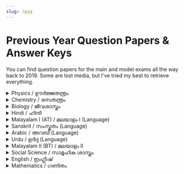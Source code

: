 ```yaml
---
slug: /pyq
---
```

# Previous Year Question Papers & Answer Keys

You can find question papers for the main and model exams all the way back to 2019. Some are lost media, but I've tried my best to retrieve everything.

<details>
  <summary>
  Physics / ഊർജ്ജതന്ത്രം
  </summary>
  - SSLC 2024 [English](https://drive.google.com/file/d/1XpDWEbA8wZJw1n41tItiQjmImzLmKZSp/view) - [Key](https://drive.google.com/file/d/1rVnQOn4wIRdvUrwjEikQFgaw6BlkShqI/view) | [Malayalam](https://drive.google.com/file/d/1rmj8E3qgC_AYrSxtTuz7dPcMh882IT3T/view) - [Key](https://drive.google.com/file/d/1P8Oh7R83vMTXwZbcZlXupGTdaj4YemtH/view)
  - Model 2024 [English](https://drive.google.com/file/d/1e8z8V9JAIiS4fFb431c4-nJi24w6t5k_/view) - [Key](https://drive.google.com/file/d/1oa8cvB89UUxt8Qfh-0xhyJmru8vUiKkt/view) | [Malayalam](https://drive.google.com/file/d/1WBjW678xEHTWWuEW3yMVDfx4BqLs_JXj/view) - [Key](https://drive.google.com/file/d/1C_8VOVXyN81BSCs2INyijOlJ6U24tPRI/view)
  - SSLC 2023 [English](https://drive.google.com/file/d/1gCaVswUEaBqo13IdKSQRjyHv3uk_1HP8/view?usp=share_link) - [Key](https://drive.google.com/file/d/1hp0Xcy9VB3T3aaEW-xvpE9FSUPLNZy_x/view?usp=share_link) | [Malayalam](https://drive.google.com/file/d/1oLIGU0X_590Dqr6UwYG5xnca-wiLsQJU/view?usp=share_link) - [Key](https://drive.google.com/file/d/1MJJo6H21NxjsPOie8slzBOXfE7Jm_xwN/view?usp=share_link)
  - Model 2023 [English](https://drive.google.com/file/d/1j2UvLX1_5YfZmGounMaW0GPqRPWMTNrL/view?usp=share_link) - [Key](https://drive.google.com/file/d/1mWdiwJ2nELuWm0-fDhasemj8ZdSr7e1L/view?usp=share_link) | [Malayalam](https://drive.google.com/file/d/12pyXxvMozzLzCNjwqwCtUeOjDu-a0EGd/view?usp=share_link) - [Key](https://drive.google.com/file/d/13DtMmpS7NQyKV55TaJGq9WN3DPstSoCV/view?usp=share_link)
  - SSLC 2022 [English](https://drive.google.com/file/d/1knk2acXNkfwErkgdjrf88ogO1bMacJsz/view?usp=sharing) - [Key](https://drive.google.com/file/d/1MW_ApSs2gR3xvzvajj2rM7V_pWJeob2z/view?usp=sharing) | [Malayalam](https://drive.google.com/file/d/1Br6zGO1IxPOiSNW0u7zPcEiABJJBen5Z/view?usp=sharing) - [Key](https://drive.google.com/file/d/1d3IEbqmoNrUDj6Ym_TSL886r17B28GTy/view?usp=sharing)
  - Model 2022 [English](https://drive.google.com/file/d/1WT6tAjaXVHSfXfdRLGyXF-kNqdcNFG4v/view?usp=sharing) - [Key](https://drive.google.com/file/d/136pMiKHJOGqPFdH5p5_sSWxPCPo6s9hI/view?usp=sharing) | [Malayalam](https://drive.google.com/file/d/1x7CWueZJnR0C2EWcGvPwtoVPyoHUdFNx/view?usp=sharing) - [Key](https://drive.google.com/file/d/17FigZXRYPkyI69nyMqF1yaWnYYHJ4WzG/view?usp=sharing)
  - SSLC 2021 [English](https://drive.google.com/file/d/1qJLzpMn7WyNspVaVR9PPvDW2gRPJxfSD/view?usp=sharing) - [Key](https://drive.google.com/file/d/1Tr2vKssnR2BdoDWhqFFt__xDSTeEr_Yq/view?usp=sharing) | [Malayalam](https://drive.google.com/file/d/1OFuOeQTDgPYsaIVP-ddqUfcnkZIHmkQv/view?usp=sharing) - [Key](https://drive.google.com/file/d/1uhLtoG5csmHCRHpnJSpVJpsFMvev81fM/view?usp=sharing)
  - Model 2021 [English](https://drive.google.com/file/d/1ZWQWijwH0NqdRwbQ8AJ3tcpINqF7cjZc/view?usp=sharing) - [Key](https://drive.google.com/file/d/1B_ENLTzAvJvRtPkkc12QBEB_PM_taEZS/view?usp=sharing) | [Malayalam](https://drive.google.com/file/d/1nS6vSTYNJtTzLF5xHoN6qbRldZERZjSP/view?usp=sharing) - [Key](https://drive.google.com/file/d/1yskHX-Ef_tSnQQp36qzXddP7LNVDzRM0/view?usp=sharing)
  - SSLC 2020 [English](https://drive.google.com/open?id=1fnzvID-cZYSzkejUhIgDZMlNe0Y6yNb1) - [Key](https://drive.google.com/open?id=1N8r7pyPPnc7wILWvkEi4qqlf4YZkW-Sj) | [Malayalam](https://drive.google.com/open?id=15wUMBociRYgCw4d8PMutO0rQwN-uADR8) - [Key](https://drive.google.com/open?id=1XhyHim-DOAIUMI1eky_ECkc_rFLFX8Be)
  - Model 2020 [English](https://drive.google.com/open?id=1qV1kY-kHBOd3rZkdNoCxNNmVQOEYv5pN) - [Key](https://drive.google.com/open?id=1-JLcsAlNF1enAwBYgOrurnqIklbds2xF) | [Malayalam](https://drive.google.com/open?id=1YFd4p7uNIsuO2_TS5Jfh0W8r2HqwFVSi) - [Key](https://drive.google.com/open?id=1OFNKmSRxw00xBuZFLpbD33V9lWsORAUo)
  - SSLC 2019 [English](https://drive.google.com/open?id=1gZ-dHQESvE4fH9eIAYZ5O4FSu6yHXBex) - [Key](https://drive.google.com/open?id=1UvDyr5onA0_-K4DQPBp6iMJNkgEPa5xZ) | [Malayalam](https://drive.google.com/open?id=1scyXLCVg8yV8NHezd9Dhk_yLMarisX3W) - [Key](https://drive.google.com/open?id=1v8LpDX9DfEysSE47QSJoNUFqRV1ERS1Z)
  - Model 2019 [English](https://drive.google.com/open?id=1dZm4eMaklw7_-MIzYPj-sFR_iILb6rMn) - [Key](https://drive.google.com/open?id=1lA6qs_rKi0aPEhTV31MCwLXJ302ZTY5f) | [Malayalam](https://drive.google.com/open?id=1JBttSddK37wM6V__iBYIIEeBv5K19EmD) - [Key](https://drive.google.com/open?id=1RSzTzGCvHdYS4ZfjwbBDcZExbB_JrH8v)
</details>

<details>
  <summary>
  Chemistry / രസതന്ത്രം
  </summary>
    - SSLC 2024 [English](https://drive.google.com/file/d/1HS4IJfyptxZ2r-gqddkbRxuW1Js1xvHx/view) - [Key](https://drive.google.com/file/d/14rRCYVJa098RO2KPWU2zlM5FcJ2a96lj/view) | [Malayalam](https://drive.google.com/file/d/1rA5sbsV5c30gr5E-7Cp_FIy0VjoytkqX/view) - [Key](https://drive.google.com/file/d/1Ph7EbovoA8DGe-3-1hr-3Bm7wQfTzzYp/view)
  - Model 2024 [English](https://drive.google.com/file/d/1AdbSTEtec9By8WpAGuLwqEyWER4JYpE8/view) - [Key](https://drive.google.com/file/d/1cA3kult-k-t3xunqxlCL0FZu8Nr4Icp-/view) | [Malayalam](https://drive.google.com/file/d/17yO86e4arvztixh5zpCSWtFcQX6PpW0T/view) - [Key](https://drive.google.com/file/d/1aHIQrVbRZYGhVjpiUb8kmnYGuDLlt4vy/view)
  - SSLC 2023 [English](https://drive.google.com/file/d/1sBINFixBB9mVqt7XL_KMz3iewn1ChlV0/view?usp=share_link) - [Key](https://drive.google.com/file/d/1MD45cuXG7NMoW-OalLt-GZDP7Z1k90N3/view?usp=share_link) | [Malayalam](https://drive.google.com/file/d/1_-rvBN1pMt8XTjWJJRRC5X2mqaFb0Nzb/view?usp=share_link) - [Key](https://drive.google.com/file/d/19Ef_q_B9gBrvlRjvNhw8gQeWD3ERnc8E/view?usp=share_link)
  - Model 2023 [English](https://drive.google.com/file/d/1iphekgHB7ffKJWyEOepXMRLeaoPDGE4L/view?usp=share_link) - [Key](https://drive.google.com/file/d/18nFh5FgQlmjNooX-_J5h-HzAKkHFfQol/view?usp=share_link) | [Malayalam](https://drive.google.com/file/d/17CVRqTE0amRMKvfrreN4rrdyk7Nsf5BR/view?usp=share_link) - [Key](https://drive.google.com/file/d/1ZJsjWYwB958CWnf0Skj7zs0Dgtbsdnz5/view?usp=share_link)
  - SSLC 2022 [English](https://drive.google.com/file/d/1NFYRLOvNQ_fKTmy6g0FdqhGbq_NSKM6g/view?usp=sharing) - [Key](https://drive.google.com/file/d/1izoKBK3_q3rWScRlz6ERzt6uVy9Fx8GV/view?usp=sharing) | [Malayalam](https://drive.google.com/file/d/1QaT3eMo3qzW3oQptSgFZbBzp6igZPwKa/view?usp=sharing) - [Key](https://drive.google.com/file/d/1Yz02cxoBwg2JhdV7dvTh0OK7HZyXrxVS/view?usp=sharing)
  - Model 2022 [English](https://drive.google.com/file/d/17q0sBOegUtJfWiXPZcbbbLzBPHdD9fcm/view?usp=sharing) - [Key](https://drive.google.com/file/d/1CoM3wAcZCiCG_S1h1wL8YWo1dxqx6gIf/view?usp=sharing) | [Malayalam](https://drive.google.com/file/d/16MrroS3LVPNSq2vcGKSKe95C7jF-3fDH/view?usp=sharing) - [Key](https://drive.google.com/file/d/1X6mA5qVuG-HJu1IYkcx_k_-mO5lRcw3r/view?usp=sharing)
  - SSLC 2021 [English](https://drive.google.com/file/d/1TUuI-TEx99BbjZeRlqPglxZ3qxyUO4qY/view?usp=sharing) - [Key](https://drive.google.com/file/d/1KS8sgtLy3KaIURhrZLdWyln7O-O4foCg/view?usp=sharing) | [Malayalam](https://drive.google.com/file/d/1fHUdX-X6KKzK0VgAILk65AbUN1WvAcHa/view?usp=sharing) - [Key](https://drive.google.com/file/d/1vaBnvmMdeLsP2NhtN1Xx7PrayYsU3VaX/view?usp=sharing)
  - Model 2021 [English](https://drive.google.com/file/d/13NlzB4eazEnR_KSS_TbsOcqrMQ14VysQ/view?usp=sharing) - [Key](https://drive.google.com/file/d/1WrRFHwnNRJjCtJpnDSbU-KNKtg6EcIwN/view?usp=sharing) | [Malayalam](https://drive.google.com/file/d/1OPVvZOQuRVqU8BqHj6EjzAylH1g40JPM/view?usp=sharing) - [Key](https://drive.google.com/file/d/14qGM8sVIe9dw0NV9f3w9yxKZe13YZKrp/view?usp=sharing)
  - SSLC 2020 [English](https://drive.google.com/file/d/1nWgDcBp8fr7REsOhJySer6T8W8xEM2TV/view?usp=sharing) - [Key](https://drive.google.com/file/d/16D2krvqiDljf20RVKZan4W4plYjuc-I6/view?usp=sharing) | [Malayalam](https://drive.google.com/file/d/1g8x_xO9Kj8334vuf1B97OctB6YMKrPZe/view?usp=sharing) - [Key](https://drive.google.com/file/d/1dCPnpuR9x7OroixfPQGsdY8_liEGXtLN/view?usp=sharing)
  - Model 2020 [English](https://drive.google.com/open?id=1dgei4RfYoecpEIDw7RajReej2GlFpbr9) - [Key](https://drive.google.com/open?id=1dgei4RfYoecpEIDw7RajReej2GlFpbr9) | [Malayalam](https://drive.google.com/open?id=1cDGsGDybux3BVCCzE70h2cj2CuLZo22J) - [Key](https://drive.google.com/open?id=1cDGsGDybux3BVCCzE70h2cj2CuLZo22J)
  - SSLC 2019 [English](https://drive.google.com/open?id=1sjVxQp6DeoZQn_RPLeG5VNOGBOW5fvKL) - [Key](https://drive.google.com/open?id=1BnPtbzx5fMbYY1T-s_7KIP2cfcf_fK_A) | [Malayalam](https://drive.google.com/open?id=1s0Rzbo9sT_tuOi03teLatyGEo629I2v9) - [Key](https://drive.google.com/open?id=1qZ5COfV4eUXgl0ee6mr6Y7sHEinAnt9Q)
  - Model 2019 [English](https://drive.google.com/open?id=1t-PLJvQhikRsBHlqPUpGVDe73iFqOsTg) - [Key](https://drive.google.com/open?id=173VhG3TKcvMc7R5zpvSzjraJIfkJeCWb) | [Malayalam](https://drive.google.com/open?id=17dgflYaL37w-b-wZNZXo9NTAfnF4Poz8) - [Key](https://drive.google.com/open?id=10noOg5IbfI38ACq8oDF4kpOUvOtIQKOc)
</details>
<details>
  <summary>Biology / ജീവശാസ്ത്രം</summary>
    - SSLC 2024 [English](https://drive.google.com/file/d/1Ol_hglukdigmhZ27kww1Sr_BD1ojHWC4/view) - [Key](https://drive.google.com/file/d/1gs0QRe-HdJB5BRCzTSXz1w95cUtxdqRA/view) | [Malayalam](https://drive.google.com/file/d/1tFrVE2O6DU4WBfZAO_dMKsXHvx3uold_/view) - [Key](https://drive.google.com/file/d/1wtsExi09Rub_O5vTnpcj8HvhCp4wMisf/view)
  - Model 2024 [English](https://drive.google.com/file/d/1xHRr5I_Jo2Xh3lOJSmNx5YzfGmsOVd1i/view) - [Key](https://drive.google.com/file/d/1AQ-L4NM5gM5gTDgKTX8U4LEotGXL5Pc_/view) | [Malayalam](https://drive.google.com/file/d/1QwVHlpCb3kvWOlw9WtLBoAYaqUAGQPHL/view) - [Key](https://drive.google.com/file/d/1H1XE90Y-Eat66dBihOffrygDSt8vRMoL/view)
  - SSLC 2023 [English](https://drive.google.com/file/d/1ldvR8Yr_auVXtrSNzBQ5-8J60oRG1M7Y/view?usp=share_link) - [Key](https://drive.google.com/file/d/1ODaeEDltHpK2KyhnUoZpazXExXHZssEm/view?usp=share_link) | [Malayalam](https://drive.google.com/file/d/1kKO8kExJ8mMJezWR9mvyF26C07fWmJEa/view?usp=share_link) - [Key](https://drive.google.com/file/d/13xf3wm18WUIOwAG8tUw7O3S3P8fMXjg-/view?usp=share_link)
  - Model 2023 [English](https://drive.google.com/file/d/16C2F3DsNA51eOMYsTxgxbUtlLm4JykPU/view?usp=share_link) - [Key](https://drive.google.com/file/d/11ZxTk6bezEHrgAbC4agxfvHQ1hQc6hxY/view?usp=share_link) | [Malayalam](https://drive.google.com/file/d/1EvVoAt5fEkuH2QQnIx-Sr4AgoT-BGmkj/view?usp=share_link) - [Key](https://drive.google.com/file/d/1f7TWC3ldclYIs6GQHP4IGZVNoP-hqZxN/view?usp=share_link)
  - SSLC 2022 [English](https://drive.google.com/file/d/1KoxRsshqdmKqhxR-ouFE_Q8_cN_kLM85/view?usp=sharing) - [Key](https://drive.google.com/file/d/1kFHDL0lmJhOWV_mP-YBBqzYT10CxbfKq/view?usp=sharing) | [Malayalam](https://drive.google.com/file/d/1AtvImtt4OANWEU-qaXEmaMow-1zE_uXz/view?usp=sharing) - [Key](https://drive.google.com/file/d/1T6XxK6e7_GFfqmFj9koB8-bolw_cuLqP/view?usp=sharing)
  - Model 2022 [English](https://drive.google.com/file/d/1dDSqNCQgUBjHjngCX9bQ70i4GwKTwaWj/view?usp=sharing) - [Key](https://drive.google.com/file/d/1Ka7WcEc-K3EYwWNYD-Jh66FdxF5YOHhC/view?usp=sharing) | [Malayalam](https://drive.google.com/file/d/1Ka7WcEc-K3EYwWNYD-Jh66FdxF5YOHhC/view?usp=sharing) - [Key](https://drive.google.com/file/d/1rBP1IWI2tBDLEXJIq_XehdeYiDZfDUpT/view?usp=sharing)
  - SSLC 2021 [English](https://drive.google.com/file/d/1gYIIfBXM5CoNWjuS19_wLxcGc4a_F4SC/view?usp=sharing) - [Key](https://drive.google.com/file/d/1pHqv8IvUJmhJalgzDsEmSuyve3OnxTZn/view?usp=sharing) | [Malayalam](https://drive.google.com/file/d/15p7acmpOJEQbViea5aYOtoUIEBaTpnYb/view?usp=sharing) - [Key](https://drive.google.com/file/d/1F2HHdEpqtOZNKyx52CKicMVjj6iLvavU/view?usp=sharing)
  - Model 2021 [English](https://drive.google.com/file/d/1zNH6EMFVgBFDcfd1Mk0t-FWvNbUUcClW/view?usp=sharing) - [Key](https://drive.google.com/file/d/11Y1FDewPuE0-WvMgQ0fhUVO8P-LVBbWb/view?usp=sharing) | [Malayalam](https://drive.google.com/file/d/1SUjycVwl_lPu5D5kYnZJdPaC-XBELmut/view?usp=sharing) - [Key](https://drive.google.com/file/d/1kjoW4JF1COY8rZOBelVednEUmVAn8_fF/view?usp=sharing)
  - SSLC 2020 [English](https://drive.google.com/open?id=1DgczG7HNJpSkmqwLaCZJy2nb0suasMZX) - [Key](https://drive.google.com/open?id=1iWf8uN7mrRyI2iKv_qiCFN5wM6Pqj3hN) | [Malayalam](https://drive.google.com/open?id=1Dwtt5RaPmuVM4CXt_ehVREh_62pRgiJx) - [Key](https://drive.google.com/open?id=1OwiX-pgfI3MZtil7Zg2NmZmKK8Dg0VM2)
  - Model 2020 [English](https://drive.google.com/open?id=1FnX89qpaLFqURCbWOlbshODqi6ZbFLYu) - [Key](https://drive.google.com/open?id=1T5fwVH1SDE8YNGP2chlRWTFAMVdCNWDj) | [Malayalam](https://drive.google.com/open?id=1lxPuEZEGtEBgJMU1mF9XsaLjKO8gGOFV) - [Key](https://drive.google.com/open?id=1obdIEuwARLxvJBEV4HaZqHIlRFEKr97j)
  - SSLC 2019 [English](https://drive.google.com/open?id=198YktDVtRZWeeLoI7AaBROEXt482qhEl) - [Key](https://drive.google.com/open?id=1SBkqUbL55F7rPMbrdH-KITAJMgzEbSpH) | [Malayalam](https://drive.google.com/open?id=1ZZ5OXzjyt7BER1QbqHlFxbSkHojXiPbV) - [Key](https://drive.google.com/open?id=1wi73CfnDu-kyMjqePOpoiNeClgklW588)
  - Model 2019 [English](https://drive.google.com/open?id=1eO-vKFZbDcroZHGrwvMXqF7cAPfOk7nc) - [Key](https://drive.google.com/open?id=1aa5Jpv4noS6bvQB9toBFgQVRIYe7k39b) | [Malayalam](https://drive.google.com/open?id=1HcFQdUP7OqR_7UFnw539-MhvxpxRn3CM) - [Key](https://drive.google.com/open?id=1VNDJbDh6tzRhYeSVJDyZTQhJ2XZUBcx4)
</details>
<details>
  <summary>Hindi / ഹിന്ദി</summary>
    - [SSLC 2024](https://drive.google.com/file/d/1ZejN1spVwYmeDsyPIitbEBy1DcyikTpY/view) - [Key](https://drive.google.com/file/d/1bpSDO_S-1wJqciZCbPXb2m7THNU9BPt2/view)
  - [Model 2024](https://drive.google.com/file/d/1L_DJ_fm72WO7qTaAvbxLH0YkTRmUckZb/view) - [Key](https://drive.google.com/file/d/1qzOfEhC3ck4yWizy-G9CXj_Bq4To_XNQ/view)
  - [SSLC 2023](https://drive.google.com/file/d/1Ql4yB9r0NFMvRplU4gjuz-d_B7DgMqJE/view?usp=share_link) - [Key](https://drive.google.com/file/d/1F_Ggh8EOQtCRacG3_PKVCEh5Q9f_qse4/view?usp=share_link)
  - [Model 2023](https://drive.google.com/file/d/1Y_iz9VGzzQp1djfYKum5l5kFZ9QS5ZUK/view?usp=share_link) - [Key](https://drive.google.com/file/d/1NH5mjqCDVqp00Mt15OxtU6FP32hlLJnH/view?usp=share_link)
  - [SSLC 2022](https://drive.google.com/file/d/1JFUtGpWesZaE9V_3g1oWVY5ikk1Jjk7P/view?usp=sharing) - [Key](https://drive.google.com/file/d/1GUSWroYfdbkYvi9abrDLhCl3IBkxuR2q/view?usp=sharing)
  - [Model 2022](https://drive.google.com/file/d/1RyRtBhSlF3Ds6v8JDvipTN3Y9w1rxuxZ/view?usp=sharing) - [Key](https://drive.google.com/file/d/1MxavkyjDdQd32EaO6_xqnYXTQ-B5248B/view?usp=sharing)
  - [SSLC 2021](https://drive.google.com/file/d/1i6tT6w7BbJoVnE12VVErV5_5oq5OfxgM/view?usp=sharing) - [Key](https://drive.google.com/file/d/1RRaPVpIgPyK1XAg6AfqcxyebrA1-itar/view?usp=sharing)
  - [Model 2021](https://drive.google.com/file/d/12M5l5_z7TUhjtG8klv5By5_IcSM3SeWe/view?usp=sharing) - [Key](https://drive.google.com/file/d/13__sB87ra205716sonodq7DJ4BMlDlPZ/view?usp=sharing)
  - [SSLC 2020](https://drive.google.com/open?id=1aeR-ttOI5vX1U3QEEbxrw_Xr4pEVXUCC) - [Key](https://drive.google.com/open?id=1Unvkm-savb2yvVtujrX8C07qG3YNREMd)
  - [Model 2020](https://drive.google.com/open?id=1plMXEM1p4a3_XAoRw5_avGL6Hgw931g3) - [Key](https://drive.google.com/open?id=1XX7vOkUQjcl68RJbLEf_SwVA5n24I4nf)
  - [SSLC 2019](https://drive.google.com/open?id=1VpQH_Fp303aBUV_TjQ1xuA2sdMc7Gkcd) - [Key](https://drive.google.com/open?id=1gC32S90j9JnyAwA5J2dsrevW-qg5ZJGm)
  - [Model 2019](https://drive.google.com/open?id=1tp7Dj_zS1u0TI8TSxiE6yRnkdwOap0LV) - [Key](https://drive.google.com/open?id=1spDkezcMkKHWBETWJgqMCT4lXqBM2gTG)
</details>
<details>
  <summary>Malayalam I (AT) / മലയാളം I (Language)</summary>
    - [SSLC 2024](https://drive.google.com/file/d/14PvkigB8gPwBWEOMJFmkehO5pJvLhKW7/view) - [Key](https://drive.google.com/file/d/1hgmxFsSqjmftj3qlMfIyRUaptAbDSMgI/view)
  - [Model 2024](https://drive.google.com/file/d/1sSzIyq3OOMQEUqsKPcYsKE74p5I2S82T/view) - [Key](https://drive.google.com/file/d/1j_Lj6wOJlT8RywPY9AWWDCWVtfUjmSkc/view)
  - [SSLC 2023](https://drive.google.com/file/d/1aMbYu0RKbCLTYICzwBlcXoNAk3XmVmiM/view?usp=share_link) - [Key](https://drive.google.com/file/d/1DPgUgyXd8E9sADWFOi3FTzZRrTr7vyA4/view?usp=share_link)
  - [Model 2023](https://drive.google.com/file/d/1HYnkB9XJqNTQDfbmF6pfsWaqLgYSOMq4/view?usp=share_link) - [Key](https://drive.google.com/file/d/1HYnkB9XJqNTQDfbmF6pfsWaqLgYSOMq4/view?usp=share_link)
  - [SSLC 2022](https://drive.google.com/file/d/1-0EzqhsHiHth-hSsS36j_n0bNxtePlxI/view?usp=sharing) - [Key](https://drive.google.com/file/d/1Gyh8XHgZgm7v6JBAkoYpx2C8an_tb7YZ/view?usp=sharing)
  - [Model 2022](https://drive.google.com/file/d/115_GP3Z_orzLGqgkHGCl41HTZtC_qWrg/view?usp=sharing) - [Key](https://drive.google.com/file/d/1vau1SjE_6gzuxeOFPSYoIV25NE9k0qIa/view?usp=sharing)
  - [SSLC 2021](https://drive.google.com/file/d/1zpb6wAgIOo9W6w_vZkh31Y9lIPqz0bTk/view?usp=sharing) - [Key](https://drive.google.com/file/d/16f39QniZC4PlRtqCHDgFukuG9B2pPrL5/view?usp=sharing)
  - [Model 2021](https://drive.google.com/file/d/1yEWDfSwz3LC_QqzYUGNlesLxeU_cWUwj/view?usp=sharing) - [Key](https://drive.google.com/file/d/1I-XPFHNPtMdWgH_z3qIm4pB3IURxheWt/view?usp=sharing)
  - [SSLC 2020](https://drive.google.com/open?id=1WvLJIEvg3ocfq-RQe3gqyMG8SsGdlFDV) - [Key](https://drive.google.com/open?id=1uDlptyJjc6BBGZn6C7idd3tD9TP1gg2x)
  - [Model 2020](https://drive.google.com/open?id=1ULnxyaAjIasinyIdWtStXHUhrDmqny0a) - [Key](https://drive.google.com/open?id=1JDNUdyIYJ2A0A26okGgT3Or7fHxFj1mI)
  - [SSLC 2019](https://drive.google.com/open?id=1SvwSy7eOyZAg-nGORrvXeA9Sj-EgL6zI) - [Key](https://drive.google.com/open?id=1kSTEmwSKVOnihQloaIBpZ2HoY4Cu9Ac5)
  - [Model 2019](https://drive.google.com/open?id=1hFXvw0wc4Vdyz8upZrqnFWoX26TgiykK) - Key N/A
</details>
<details>
  <summary>Sanskrit / സംസ്കൃതം (Language)</summary>
    - [SSLC 2024](https://drive.google.com/file/d/1gYTXTcXDZoVYY_9qiraAVttUGC3q3CAR/view?usp=sharing) - [Key](https://drive.google.com/file/d/1lOUK7g5x5imtnTkcSeV34qaXO96NYoOd/view?usp=sharing)
  - [Model 2024](https://drive.google.com/file/d/11UUWbybSjXpOepUJ7LAkGCS_Jrb7JLRx/view?usp=sharing) - [Key](https://drive.google.com/file/d/14WziGGsdXTeG-Vo7qvEBN-7h5CFk2y0m/view?usp=sharing)
  - [SSLC 2023](https://drive.google.com/file/d/1z-2wUi5OGYkZihKsXJg5ifm2cG3MlR19/view?usp=share_link) - [Key](https://drive.google.com/file/d/1WC4M1uYcywTpJd2h1IKQenMbLtF1g40F/view?usp=share_link)
  - [Model 2023](https://drive.google.com/file/d/117Oig8aqUK8_jJg8LBszjeD5ScxhImjN/view?usp=share_link) - [Key](https://drive.google.com/file/d/117Oig8aqUK8_jJg8LBszjeD5ScxhImjN/view?usp=share_link)
  - [SSLC 2022](https://drive.google.com/file/d/1RmUeqO3e3Wl-hW9RFrZEpyoH2wgCaDs0/view?usp=sharing) - [Key](https://drive.google.com/file/d/1UVNdgPry9noMCgah8d1CtZVuiKEYxT7t/view?usp=sharing)
  - [Model 2022](https://drive.google.com/file/d/1EzfXvSnj-gRPWxhoOtQswNQenBHZhWSz/view?usp=sharing) - [Key](https://drive.google.com/file/d/17ggEWwvnwDKiag75NBGvlT0H_PIm0LdX/view?usp=sharing)
  - [SSLC 2021](https://drive.google.com/file/d/1crqOw0FCGUrplOBwV6XUueXJnKPGhMbY/view?usp=sharing) - [Key](https://drive.google.com/file/d/1EBH9nyVbtyfBToFVlnreVgXL_4vP5w2d/view?usp=sharing)
  - [Model 2021](https://drive.google.com/file/d/1xn3ZSWhNY-UDzpGbXLiTzioFu3Cg-YNO/view?usp=sharing) - [Key](https://drive.google.com/file/d/1qtIJBZIkIh_doprcjXZYPMRK903n6opE/view?usp=sharing)
  - [SSLC 2020](https://drive.google.com/open?id=170Z-aAHKK93gNsLb4VYkCK4-jpjday3t) - [Key](https://drive.google.com/open?id=10tDPpwdHs-chFfnewmVuZoFuytsthugt)
  - [Model 2020](https://drive.google.com/open?id=1LYEv-1sFRur2u4ELQBmWj8TeMTG9xo52) - [Key](https://drive.google.com/open?id=1TrVnBo2PVp6V1OeMdfOTl-lz86DZL439)
  - [SSLC 2019](https://drive.google.com/open?id=1VDYevATA9_tdi5gXf2NT9omewiehPpqd) - [Key](https://drive.google.com/open?id=16Sqloj5T_N5Hs21urw7kmVf_ggoBwCQi)
  - [Model 2019](https://drive.google.com/file/d/16WQybCFnYfq0dMmwUQk51vUNAXDFdAaH/view) - Key N/A
</details>
<details>
  <summary>Arabic / അറബി (Language)</summary>
    - [SSLC 2024](https://drive.google.com/file/d/1rjs2S_2nJKZSGrc7go7agDA4NgFQE3_6/view?usp=sharing) - [Key](https://drive.google.com/file/d/1JtXTBsT8JYfNONeKdiv_FGoCC-N32wpY/view?usp=sharing)
  - [Model 2024](https://drive.google.com/file/d/1_C-dvk0AzwAWLjVMQK6ng9nuGl9evzIW/view?usp=sharing) - [Key](https://drive.google.com/file/d/14EgO_Z-xKfh4gTzvfyhcYVncxUDPHsDl/view?usp=sharing)
  - [SSLC 2023](https://drive.google.com/file/d/1I3XR32b1WJId06svLdJcltEpNVQ_fHWT/view?usp=share_link) - [Key](https://drive.google.com/file/d/1kp379H70lOLcrMMkwPbz6m-6IKmXzGQG/view?usp=share_link)
  - [Model 2023](https://drive.google.com/file/d/1zIITuk4_izxHozuXxNXmefPiGcMyegGp/view?usp=share_link) - [Key](https://drive.google.com/file/d/1d9f81qsWgE2oMxAbO8Hf5RWY5-L_VJ-z/view?usp=share_link)
  - [SSLC 2022](https://drive.google.com/file/d/1CrsIlGt_oo2sD5Pke6KZl332kBr0lgZZ/view?usp=sharing) - [Key](https://drive.google.com/file/d/1N8fas13edtp1YnQoszedKobE-Y9Y92v5/view?usp=sharing)
  - [Model 2022](https://drive.google.com/file/d/1HqCMKBO6xu2QjXqAtfx3HENCCtNHbJ3o/view?usp=sharing) - [Key](https://drive.google.com/file/d/1XryL92fki6EAGLjawDmELtmVHPtEQv1J/view?usp=sharing)
  - [SSLC 2021](https://drive.google.com/file/d/1HbG2_hoZphG8kHyhQjSflIUcUzZZw-El/view?usp=sharing) - [Key](https://drive.google.com/file/d/1elQ-D61J9DCwC3I5e0LoyTZz4iFeOoyL/view?usp=sharing)
  - [Model 2021](https://drive.google.com/file/d/1zIWbhDOHgvR0S7y88kIxfUzk-vipU_Qh/view?usp=sharing) - [Key](https://drive.google.com/file/d/1sGHGfBrIfP7bff4i9goNZNocDRg-_7B7/view?usp=sharing)
  - [SSLC 2020](https://drive.google.com/open?id=1btLWiyLxWZ9rEE_u95FpIhiGPMeYxa9E) - [Key](https://drive.google.com/open?id=1Ydk77meLRRDeIsa7c5rdcqdQ8JGsgAXo)
  - [Model 2020](https://drive.google.com/open?id=153YbzLRW7P__52qxuowcUcnh6WHDZwBJ) - [Key](https://drive.google.com/open?id=1HxlQNHQSaYI0JOkpe_9EuU44Mg63y3u3)
  - [SSLC 2019](https://drive.google.com/open?id=1vTP368ZhJNpsBHan8jvirnJTtXhfc8HG) - [Key](https://drive.google.com/open?id=1J5MSaDVO9QCw1vgnU7vXIBP0yRG--4FA)
  - [Model 2019](https://www.educationobserver.com/forum/attachment.php?aid=39620) - [Key](https://www.educationobserver.com/forum/attachment.php?aid=39621)
</details>
<details>
  <summary>Urdu / ഉർദു (Language)</summary>
    - [SSLC 2024](https://drive.google.com/file/d/1MAW3yZdOfFIaJJHnee6PDY35M9zB0K4E/view?usp=sharing) - [Key](https://drive.google.com/file/d/12CH5gJYmUwFLGqIsmz0K6pKXoDwCqI5N/view?usp=sharing)
  - [Model 2024](https://drive.google.com/file/d/1iOy7ZHhMcAISGBTOOhMQ82PL2iATdXHG/view?usp=sharing) - [Key](https://drive.google.com/file/d/1IS0CS63WSJVBVtquhSyOQW1hwrcfjtjF/view?usp=sharing)
  - [SSLC 2023](https://drive.google.com/file/d/1at4DilJbhilJqDxc6VNkvdriE4H_3W4g/view?usp=share_link) - [Key](https://drive.google.com/file/d/1tbkTv6hrGWyzqr2pcaRXMelSnex_Yht_/view?usp=share_link)
  - [Model 2023](https://drive.google.com/file/d/1kvvtmikzf7XNMAfOkqL7yFc9Eis9YmyE/view?usp=share_link) - [Key](https://drive.google.com/file/d/1VZB-xj1bvFtXF3_F6nTboiKvZc_4Z1gE/view?usp=share_link)
  - [SSLC 2022](https://drive.google.com/file/d/1S54irKebfA65xdQEzwyUCNH2WI0UwlJP/view?usp=sharing) - [Key](https://drive.google.com/file/d/1lbHje1Q682DKqS21voFAXqPnEkbZhpIQ/view?usp=sharing)
  - [Model 2022](https://drive.google.com/file/d/1bqDn7WXm2KUfP8Db1PAH9gMUfhHy3iIE/view?usp=sharing) - [Key](https://drive.google.com/file/d/1iLFeFZHq8rCyWddTUPYQRoJln1PM91uI/view?usp=sharing)
  - [SSLC 2021](https://drive.google.com/file/d/1LjtFGO5Byi0Jjo1nG5Z65WpXpKeN2iEB/view?usp=sharing) - [Key](https://drive.google.com/file/d/1RpEUk8YI34b59zZ823K7X80O57LZ3bxh/view?usp=sharing)
  - [Model 2021](https://drive.google.com/file/d/1Z8EA3oCX6_9sTUMxEErNPiL62J758nlI/view?usp=sharing) - [Key](https://drive.google.com/file/d/1Jyxz9mCfhFFgoccBBB9B6DXn2uSi0d6r/view?usp=sharing)
  - [SSLC 2020](https://drive.google.com/open?id=15dw_9nJ5R6abZpGmYWCOkDJMB8CWLuYZ) - [Key](https://drive.google.com/open?id=11Co1QSOlmYPHcsvouEKM0ChUMWGhofT-)
  - [Model 2020](https://drive.google.com/open?id=1XjUPUgKGYVH8oV3gcUcLbqFR2eu3gvuh) - [Key](https://drive.google.com/open?id=1UO3l7Da6QiFQ2j7xufxzzlYKFJh85rrc)
  - [SSLC 2019](https://drive.google.com/open?id=1HNFNheZFubcr3CGFKltMkKAXLXJj_of7) - [Key](https://drive.google.com/open?id=1DXT7fgC8EzDxxsIhvkWRpKqGgWokn5f0)
  - [Model 2019](https://drive.google.com/open?id=105_-qF1z18MzekeM6uLCW9PWDD4euA87) - [Key](https://drive.google.com/open?id=1w4QZ5-IIWoVShZmevT6Pr4jZHtgeKxo4)
</details>
<details>
  <summary>Malayalam II (BT) / മലയാളം II</summary>
    - [SSLC 2024](https://drive.google.com/file/d/1CIaIbYcQXx-JNcbZLZYNlKa6_GvJLvIx/view) - [Key](https://drive.google.com/file/d/1zeGxfLDWCoXqLfhsJSIcxaKFWFOzCa_1/view)
  - [Model 2024](https://drive.google.com/file/d/1sSzIyq3OOMQEUqsKPcYsKE74p5I2S82T/view?usp=sharing) - [Key](https://drive.google.com/file/d/1j_Lj6wOJlT8RywPY9AWWDCWVtfUjmSkc/view?usp=sharing)
  - [SSLC 2023](https://drive.google.com/file/d/1bzZwwLzft_F6C1OPObZ6VhSj79nRx2W_/view?usp=share_link) - [Key](https://drive.google.com/file/d/1YmBa2LFFdAsqofzSxTjUBEP8H7Q1oJyg/view?usp=share_link)
  - [Model 2023](https://drive.google.com/file/d/13DtMmpS7NQyKV55TaJGq9WN3DPstSoCV/view?usp=share_link) - [Key](https://drive.google.com/file/d/1HYnkB9XJqNTQDfbmF6pfsWaqLgYSOMq4/view?usp=share_link)
  - [SSLC 2022](https://drive.google.com/file/d/1MPN4Lp32lB9j-xzc613rIDVU4U2xkKGF/view?usp=sharing) - [Key](https://drive.google.com/file/d/1AblryMbY3HJ2SgagJG5MU0lyxKl6MRPn/view?usp=sharing)
  - [Model 2022](https://drive.google.com/file/d/1JNSsCe-LIttN052DllASTkYKnmZReymv/view?usp=sharing) - [Key](https://drive.google.com/file/d/1PgJ3Z_5xn1BzxDesjJDEUGs_ArdxyEDG/view?usp=sharing)
  - [SSLC 2021](https://drive.google.com/file/d/18ggJ61ieSvXdxT0w3rT18Gyxq8iJOnDr/view?usp=sharing) - [Key](https://drive.google.com/file/d/1Mx6VixsepcP1BDpR5sDd6o3gi9s9qTE5/view?usp=sharing)
  - [Model 2021](https://drive.google.com/file/d/1Rglri4mDY7SeOdfysfADUxku85bDZaQq/view?usp=sharing) - [Key](https://drive.google.com/file/d/1t6TpoZGQzS_wzd3fW5N8-gMPYFhShmu9/view?usp=sharing)
  - [SSLC 2020](https://drive.google.com/open?id=1EveTUG2LRnRVupz_l8DGO07sgxFk5PPg) - [Key](https://drive.google.com/open?id=1VpsLDO6buz-KU3cZqdpD7KV1c3Be0EHp)
  - [Model 2020](https://drive.google.com/open?id=1qmbdwTnb7b4rV0ulNnTJg4a6UOxFfhzd) - [Key](https://drive.google.com/open?id=1YxGjYhkPWPhgFV1M3gbV12i_TKVBoD6H)
  - [SSLC 2019](https://drive.google.com/open?id=1KMIx1HGUHYoFg_G8-aYUabFYzH6-YR-I) - [Key](https://drive.google.com/open?id=1kSTEmwSKVOnihQloaIBpZ2HoY4Cu9Ac5)
  - [Model 2019](https://drive.google.com/open?id=1pOkswUNAMiq8ogkQkEDtlNwp2fgFrTFy) - Key N/A
</details>
<details>
  <summary>Social Science / സാമൂഹിക ശാസ്ത്രം</summary>
    - SSLC 2024 [English](https://drive.google.com/file/d/1KLhoagLjUgyCZ3-WdgW_egr0Y2-756d-/view) - [Key](https://drive.google.com/file/d/1PeG4Os5NTS4v8J0EIPNmNYKDayJ8LI8o/view) | [Malayalam](https://drive.google.com/file/d/1lxb46voefdlyL13fW3ph7N3Uv-wblhjS/view) - [Key](https://drive.google.com/file/d/1S9hvLJb1eMBbj-Diq8EXDFApDvNH5VjZ/view)
  - Model 2024 [English](https://drive.google.com/file/d/1EIxc6UuI093tscShoU5BAMPegowwrEU4/view) - [Key](https://drive.google.com/file/d/1wr910tIVgqcC26oVQUi0ktE4VlvEvK37/view) | [Malayalam](https://drive.google.com/file/d/1flJrSBOsr9tAWxQpRwGeID14Sn4oKCCA/view) - [Key](https://drive.google.com/file/d/1PVLkJL_z5czsGzHAplW88LwOikiylWtH/view)
  - SSLC 2023 [English](https://drive.google.com/file/d/1woKwBJBDFLGHaTHja5qauG_KP93sqUNb/view?usp=share_link) - [Key](https://drive.google.com/file/d/1fbts3wN9A61QBQYdq4r4koG1DzdKuyaP/view?usp=share_link) | [Malayalam](https://drive.google.com/file/d/1q7vugAAgc6aeqq6M9f3yHMakmBB1g5Tb/view?usp=share_link) - [Key](https://drive.google.com/file/d/13titCnn-Wz6U3h1w2WnTDzoxZzV2SmFj/view?usp=share_link)
  - Model 2023 [English](https://drive.google.com/file/d/1ugA8FSArXWequ20dCUsPY1WAsK-O2QGt/view?usp=share_link) - [Key](https://drive.google.com/file/d/17vJkM3nvu5RKjrPDf_LT90Swc6WpmcD1/view?usp=share_link) | [Malayalam](https://drive.google.com/file/d/168jBsRQ2fNBCu15CYN_lGRkrNAWNTF3X/view?usp=share_link) - [Key](https://drive.google.com/file/d/1FWAQ3GV4mr7TS13wURnO1TEnMIvUFqz4/view?usp=share_link)
  - SSLC 2022 [English](https://drive.google.com/file/d/1R1ilQfpGNNpN6gfsfWIO5F6dlCipGqhW/view?usp=sharing) - [Key](https://drive.google.com/file/d/15XrwFWtjB3--LhGRHtzqhPJy1z5tscbT/view?usp=sharing) | [Malayalam](https://drive.google.com/file/d/1xAvt_gJfsr6fsrXxP-imW53p3oQ7Oeyo/view?usp=sharing) - [Key](https://drive.google.com/file/d/1jE3vylJoOTTsCalQn4RB8eyzI2rZcput/view?usp=sharing)
  - Model 2022 [English](https://drive.google.com/file/d/1NU6leK9tmJZxzQpUMrR-HPkDl3AE4_5Q/view?usp=sharing) - [Key](https://drive.google.com/file/d/1XYQdgqx-e_aMfxnTJi55Jrht_9Q3WbUZ/view?usp=sharing) | [Malayalam](https://drive.google.com/file/d/10ij3C5IPCNJng04aAtwMPHBACrUDLflm/view?usp=sharing) - [Key](https://drive.google.com/file/d/1cRwwIlqwwMt0_1OpX9QuPsXqBtYmn6da/view?usp=sharing)
  - SSLC 2021 [English](https://drive.google.com/file/d/1jbuG3ZUUdBH_Of0hKBC-n96xzKu78BcF/view?usp=sharing) - [Key](https://drive.google.com/file/d/1oDfpcFX_0aEKX6KJyXg-Suec9xEEtVm1/view?usp=sharing) | [Malayalam](https://drive.google.com/file/d/1342MnTWsF7ON8HB_NEP1HtSvCHchTxk3/view?usp=sharing) - [Key](https://drive.google.com/file/d/1ypretWBwXRdHq1AiAzBbpkPQS7rxaLUd/view?usp=sharing)
  - Model 2021 [English](https://drive.google.com/file/d/1QxzkAZI5K_ry7n5IHdJdMIvK7WwJr3Lo/view?usp=sharing) - [Key](https://drive.google.com/file/d/11nTUqXq53-eVr90yIMZunImwj5yJYmxh/view?usp=sharing) | [Malayalam](https://drive.google.com/file/d/1gcoNg2hp4c2ByBlY80YmqadoB1n0XOGD/view?usp=sharing) - [Key](https://drive.google.com/file/d/11Gc5JduY5SNtcGa8XqdamNmNss18yB0F/view?usp=sharing)
  - SSLC 2020 [English](https://drive.google.com/open?id=118fCCGTb_pPmMpl_H2au5OAEoOgoIb3y) - [Key](https://drive.google.com/open?id=1hDIAFVYAfhF2z8BsfF6tRs9ka6990o-2) | [Malayalam](https://drive.google.com/open?id=1A7A_Dcz7umKT0bBNCos-BPaqxHSoZqOi) - [Key](https://drive.google.com/open?id=1cKX0zAaNTUURS3m-wCdcVOygFDrhlvfQ)
  - Model 2020 [English](https://drive.google.com/open?id=1j5bcz22gRGCU450nUJwRdSgQyIvUim04) - [Key](https://drive.google.com/open?id=1t6LNWQrOmSnA6PfADcvESJA6fBi8TLbO) | [Malayalam](https://drive.google.com/open?id=1UmULpCWnBjb_qC0oBWm_YMKiSsGxwmDG) - [Key](https://drive.google.com/open?id=1Grlx9yOWwsicHtD5h2IDFWstmxENPXIO)
  - SSLC 2019 [English](https://drive.google.com/open?id=1ahXyAm5SgEwnKbrEcwm03nU7kGLK4RAA) - [Key](https://drive.google.com/open?id=1ePj31oQEWdOi5tLY99J02ZWrmeZQqhuR) | [Malayalam](https://drive.google.com/open?id=1WJaO-SKR8z37IBVGWL7ZFwFgXZDjuOWp) - [Key](https://drive.google.com/open?id=1Jltk-0QH8ztToutUWH8eG5gSktjMyart)
  - Model 2019 [English](https://drive.google.com/open?id=1WfOTKU2CXDdpj-d0wh5MWJkBCC6IaPuB) - [Key](https://drive.google.com/open?id=1lA6qs_rKi0aPEhTV31MCwLXJ302ZTY5f) | [Malayalam](https://drive.google.com/open?id=1zUr_bC3WzmR5D_5DndF71m9OCsUKp5XD) - [Key](https://drive.google.com/open?id=1t7y3dTAAcoQFJHQ3AewU_dzKv4rrztsx)
</details>
<details>
  <summary>English / ഇംഗ്ലീഷ്</summary>
    - [SSLC 2024](https://drive.google.com/file/d/1SNbRpbtHYIN4N3Mj4VL8hc4LkcCjH2e-/view?usp=sharing) - [Key](https://drive.google.com/file/d/1jkPt5r23_Kq6l7w0oRrlQs7jgrKxj5O9/view?usp=sharing)
  - [Model 2024](https://drive.google.com/file/d/1HFr_FzZQ1fsWvWJh3V2p4qf54IebM7nb/view?usp=sharing) - [Key](https://drive.google.com/file/d/1aMH7VIrjSAYci8cVcvN7jaRHXpKnLgmB/view?usp=sharing)
  - [SSLC 2023](https://drive.google.com/file/d/1uCuRFe5AakaWk6Vh5j_Uzu8CC7DJx6Ml/view?usp=share_link) - [Key](https://drive.google.com/file/d/1aHlniWSaJd6WuW9MOEeQvGexdYGedk_I/view?usp=share_link)
  - [Model 2023](https://drive.google.com/file/d/1R9LMdRjcI_V68ZTrtvzecOYA6u05Jujk/view?usp=share_link) - [Key](https://drive.google.com/file/d/1DNceq7Lbj_547JQc-Op9ACBCJhOjcNCZ/view?usp=share_link)
  - [SSLC 2022](https://drive.google.com/file/d/1zGaah---yCXK5voyYOGpuel4Bsf19J_d/view?usp=sharing) - [Key](https://drive.google.com/file/d/1IhKiQeWebgZVccj2Tp0v5NFZhxQtKtkN/view?usp=sharing)
  - [Model 2022](https://drive.google.com/file/d/1sqbQgpyyDVMAX-GU2CsFacK8lDe3jy9-/view?usp=sharing) - [Key](https://drive.google.com/file/d/1RjaJcFnvQgxDgntOw-8YfMa9VBOwYnuC/view?usp=sharing)
  - [SSLC 2021](https://drive.google.com/file/d/1uiaGI5W5gT0ExOCIjqU8-S0XSsbykuCe/view?usp=sharing) - [Key](https://drive.google.com/file/d/1aJfA8NObsmdsJykK9K4rh3GXSDUcMnv9/view?usp=sharing)
  - [Model 2021](https://drive.google.com/file/d/1EJWealA5GbAzIALCox0ACPHmPTt2ISHu/view?usp=sharing) - [Key](https://drive.google.com/file/d/1nBiQV8NvJ_dI0JJW9dWHF7NEI7bjyoDj/view?usp=sharing)
  - [SSLC 2020](https://drive.google.com/open?id=14Gi0vmqJmJwn06TSqAHOKuK7zyjBuUyV) - [Key](https://drive.google.com/open?id=1mqAUytyrqxUpdNE8eisDv4ksWMWCMbeg)
  - [Model 2020](https://drive.google.com/open?id=15_MeniRJr-kDydM7CtR0GK8PQORaFqwj) - [Key](https://drive.google.com/open?id=1aLukx7Ka5cNPfZOkafsS7KCIPAkqAXSp)
  - [SSLC 2019](https://drive.google.com/open?id=1CJRbFFRWfiivGhzhpZX1gZ0x_d6M0Z7K) - [Key](https://drive.google.com/open?id=19eaEv5O2lvSzIQZM2wA-wB5nlAqxkeYX)
  - [Model 2019](https://drive.google.com/open?id=1Ws9_tTwDrqsaExtg1WA_cEvSXoOgEyPT) - [Key](https://drive.google.com/open?id=1Nt6z5IM5eaTswAeb947lAT1x5zb8KOdW)
</details>
<details>
  <summary>Mathematics / ഗണിതം</summary>
    - SSLC 2024 [English](https://drive.google.com/file/d/1PjxSmES5mV9mwZ62EBc4SjHSndWoKift/view) - [Key](https://drive.google.com/file/d/1Nw21Pfn2i1BUzG8teCSiOYYviQ1A8gub/view) | [Malayalam](https://drive.google.com/file/d/1-eudMMOg9EJA7NU6rnxAUKBb1gy1zUrn/view) - [Key](https://drive.google.com/file/d/1P05ycM0LyjpJ8O-QIqTTcCeB55y8S0iz/view)
  - Model 2024 [English](https://drive.google.com/file/d/1Pvw4c5sbfFE52yXhnZjzu_xLLxsEFm8Q/view) - [Key](https://drive.google.com/file/d/1iazdu9K-vSTLV8k4G5VJfzh_s_MYID5G/view) | [Malayalam](https://drive.google.com/file/d/11YVIr30hPYgBkYdfebpSq2j7KfgeXFY_/view) - [Key](https://drive.google.com/file/d/1n54jksgavCjEHKLclHTydydX71vjOvzM/view)
  - SSLC 2023 [English](https://drive.google.com/file/d/1C6Xdw5MTfNNcBz_pLfCr7eG2pnvAHj-Z/view?usp=share_link) - [Key](https://drive.google.com/file/d/1cGmIXXlZbCpk_KkpmiPigrw8BGheqZu6/view?usp=share_link) | [Malayalam](https://drive.google.com/file/d/13HhcDUkmLCk0_MZYL1hRQ4XB6xyF-8Rn/view?usp=share_link) - [Key](https://drive.google.com/file/d/1DyD78ZjGZPelxhvz7TJ3uzHwNDR-cRCW/view?usp=share_link)
  - Model 2023 [English](https://drive.google.com/file/d/1vn3zofexj-qjuRFthmHFpw0ZIXnSGnPV/view?usp=share_link) - [Key](https://drive.google.com/file/d/1fTZre98TG4bQ-VhvZnDJhC5zdsnn1MKu/view?usp=share_link) | [Malayalam](https://drive.google.com/file/d/1tiS-PWan89hBiDyxgzKvWiCl5U0rCVrn/view?usp=share_link) - [Key](https://drive.google.com/file/d/17t6F967-LBeSn7f8kM6W7K45vMWOGqaV/view?usp=share_link)
  - SSLC 2022 [English](https://drive.google.com/file/d/1FQNmVhRbiD9MQRs9Jj3eH5Z3UtekV4Vv/view?usp=sharing) - [Key](https://drive.google.com/file/d/1iMIyf6S5yOiFrEi-tJtxbVYzovS79P6n/view?usp=sharing) | [Malayalam](https://drive.google.com/file/d/1jQntkscX1zrjkFC7SB47lLCb1NMc1JhB/view?usp=sharing) - [Key](https://drive.google.com/file/d/1hbFV7R-kkNnZ_LIwOuCc2QHM88I6P6au/view?usp=sharing)
  - Model 2022 [English](https://drive.google.com/file/d/1F_oeWsdKqen3No6NZKONllUDZiQ-Sc8s/view?usp=sharing) - [Key](https://drive.google.com/file/d/1x-vnyw4eRWR-cig2RHjEj4Z-c3qlpPX2/view?usp=sharing) | [Malayalam](https://drive.google.com/file/d/1M-L4LGhS8tN9oFPJa-2EFYSsqV_ASkiI/view?usp=sharing) - [Key](https://drive.google.com/file/d/1KJWA_l-yv63GseMBapQQc_zyNGldCfvj/view?usp=sharing)
  - SSLC 2021 [English](https://drive.google.com/file/d/1Pbux4k2aILO6Te5gCVa46R-fcdUhuhek/view?usp=sharing) - [Key](https://drive.google.com/file/d/1MzHrrsVzT_m3oyw23vabtOxIjK6fjBAL/view?usp=sharing) | [Malayalam](https://drive.google.com/file/d/1hvZFxXE3O036OGJ-mLdO6Z7GI9SFa9vi/view?usp=sharing) - [Key](https://drive.google.com/file/d/1ICfYc7a_1ZccCpCAuHfXBBVeN0Gv34QK/view?usp=sharing)
  - Model 2021 [English](https://drive.google.com/file/d/17JpdTBlZ_HbC_CJBZOKkNd0YyD_myBsd/view?usp=sharing) - [Key](https://drive.google.com/file/d/16udXasxTRd9ao79cUDvrjdHPcGyyidNW/view?usp=sharing) | [Malayalam](https://drive.google.com/file/d/1RqVE6KhwTBvnl8XfZqQ3_HrYHhUgtR6q/view?usp=sharing) - [Key](https://drive.google.com/file/d/175kGrl05tsPqODYBnueq63fFvoccr8nk/view?usp=sharing)
  - SSLC 2020 [English](https://drive.google.com/open?id=1WHzGYde7MocP3md3pGw5Ln01_fpwvPQa) - [Key](https://drive.google.com/open?id=1LwtVScpn3dav-wFWCl1grdJziAn_ph6T) | [Malayalam](https://drive.google.com/open?id=1_pr5WJwOKFvf1YTIF8DMLrvlaSHSAAa1) - [Key](https://drive.google.com/open?id=118OkHIllNQmITMXx1bl_cvoKIjlWslO7)
  - Model 2020 [English](https://drive.google.com/open?id=1JkOMDRFhfCA3BWDqPClt1iAeS-gyoKeu) - [Key](https://drive.google.com/open?id=1qc6YU7pDAuTHlas9xN6S5MIYgCKYQovP) | [Malayalam](https://drive.google.com/open?id=1FX6-BnA43a7igyOwa2PZ-HTy7fM8SUDp) - [Key](https://drive.google.com/open?id=1twR93or9_PoEiaX6y2OgALFSttiVWUEq)
  - SSLC 2019 [English](https://drive.google.com/open?id=1WODFLxbo7644VCJqmVngwjO7UP9AB0wN) - [Key](https://drive.google.com/open?id=1kNjioW3YB7xKcSbuR3sQOyxhutrmezJV) | [Malayalam](https://drive.google.com/open?id=1D0RYRvFaizoXh2ItcGIHUN1aE3HEPkN3) - [Key](https://drive.google.com/open?id=1rRsLSkZZ7-XUZuOfwJMIlJEB7qTHz9rG)
  - Model 2019 [English](https://drive.google.com/open?id=1NvUYaxVq2JNcxJ0bCUBZreqPKQfl6O5p) - [Key](https://drive.google.com/open?id=1GajcxbVwa5_Ds6Z1iS8YY0pVRj5l_0WU) | [Malayalam](https://drive.google.com/open?id=1eV1_hAZrP6XMAHnUCAtRvVFwIyo6_-Q5) - [Key](https://drive.google.com/open?id=1OfZavzy2OUuje6e4UsQv9TkQthwcdrub)
</details>
